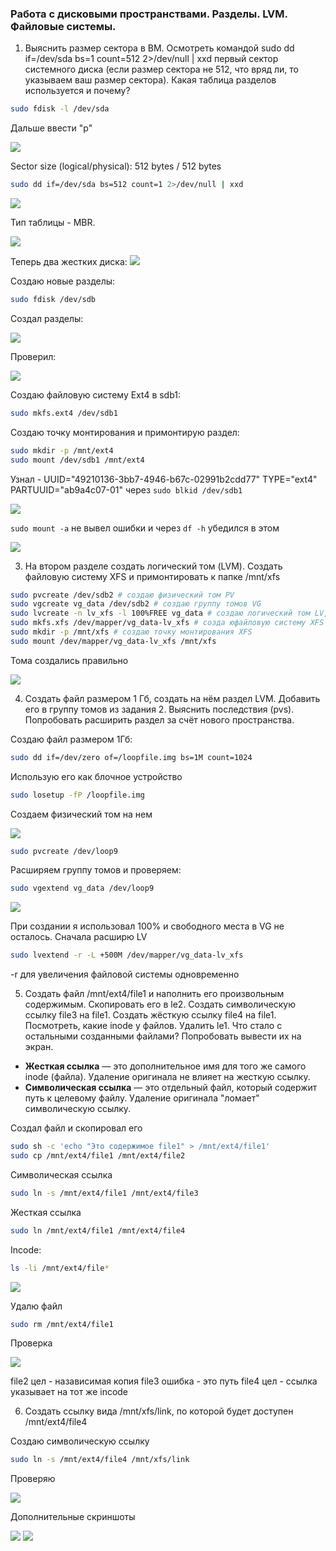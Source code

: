 ### Работа с дисковыми пространствами. Разделы. LVM. Файловые системы.

1. Выяснить размер сектора в ВМ. Осмотреть командой sudo dd if=/dev/sda bs=1 count=512 2>/dev/null | xxd первый сектор системного диска (если размер сектора не 512, что вряд ли, то указываем ваш размер сектора). Какая таблица разделов используется и почему?

```bash
sudo fdisk -l /dev/sda
```

Дальше ввести "p"

![](im1.png)

Sector size (logical/physical): 512 bytes / 512 bytes

```bash
sudo dd if=/dev/sda bs=512 count=1 2>/dev/null | xxd
```

![](im2.png)

Тип таблицы - MBR. 

![](im3.png)

Теперь два жестких диска:
![](im4.png)

Создаю новые разделы:
```bash
sudo fdisk /dev/sdb
```
Создал разделы:

![](im5.png)

Проверил:

![](im6.png)

Создаю файловую систему Ext4 в sdb1:
```bash
sudo mkfs.ext4 /dev/sdb1
```
Создаю точку монтирования и примонтирую раздел:
```bash
sudo mkdir -p /mnt/ext4
sudo mount /dev/sdb1 /mnt/ext4
```
Узнал - UUID="49210136-3bb7-4946-b67c-02991b2cdd77" TYPE="ext4" PARTUUID="ab9a4c07-01" через `sudo blkid /dev/sdb1`


![](im8.png)

` sudo mount -a ` не вывел ошибки и через `df -h` убедился в этом

![](im9.png)

3. На втором разделе создать логический том (LVM). Создать файловую систему XFS и примонтировать к папке /mnt/xfs
```bash
sudo pvcreate /dev/sdb2 # создаю физический том PV
sudo vgcreate vg_data /dev/sdb2 # создаю группу томов VG
sudo lvcreate -n lv_xfs -l 100%FREE vg_data # создаю логический том LV, используя 100% места в VG
sudo mkfs.xfs /dev/mapper/vg_data-lv_xfs # созда юфайловую систему XFS
sudo mkdir -p /mnt/xfs # создаю точку монтирования XFS
sudo mount /dev/mapper/vg_data-lv_xfs /mnt/xfs
```

Тома создались правильно

![](im10.png)

4. Создать файл размером 1 Гб, создать на нём раздел LVM. Добавить его в группу томов из задания 2. Выяснить последствия (pvs). Попробовать расширить раздел за счёт нового пространства.

Создаю файл размером 1Гб:
```bash
sudo dd if=/dev/zero of=/loopfile.img bs=1M count=1024
```
Использую его как блочное устройство
```bash
sudo losetup -fP /loopfile.img
```
Создаем физический том на нем

![](im11.png)
```bash
sudo pvcreate /dev/loop9
```
Расширяем группу томов и проверяем:
```bash
sudo vgextend vg_data /dev/loop9
```

![](im12.png)

При создании я использовал 100% и свободного места в VG не осталось. Сначала расширю LV
```bash
sudo lvextend -r -L +500M /dev/mapper/vg_data-lv_xfs
```
-r для увеличения файловой системы одновременно 

5. Создать файл /mnt/ext4/file1 и наполнить его произвольным содержимым. Скопировать его в le2. Создать символическую ссылку file3 на file1. Создать жёсткую ссылку file4 на file1. Посмотреть, какие inode у файлов. Удалить le1. Что стало с остальными созданными файлами? Попробовать вывести их на экран.

- **Жесткая ссылка** — это дополнительное имя для того же самого inode (файла). Удаление оригинала не влияет на жесткую ссылку.
- **Символическая ссылка** — это отдельный файл, который содержит путь к целевому файлу. Удаление оригинала "ломает" символическую ссылку.

Создал файл и скопировал его
```bash
sudo sh -c 'echo "Это содержимое file1" > /mnt/ext4/file1'
sudo cp /mnt/ext4/file1 /mnt/ext4/file2
```
Символическая ссылка
```bash
sudo ln -s /mnt/ext4/file1 /mnt/ext4/file3
```
Жесткая ссылка
```bash
sudo ln /mnt/ext4/file1 /mnt/ext4/file4
```
Incode:
```bash
ls -li /mnt/ext4/file*
```

![](im13.png)

Удалю файл

```bash
sudo rm /mnt/ext4/file1
```
Проверка 

![](im15.png)

file2 цел - назависимая копия
file3 ошибка - это путь
file4 цел - ссылка указывает на тот же incode

6. Создать ссылку вида /mnt/xfs/link, по которой будет доступен /mnt/ext4/file4

Создаю символическую ссылку
```bash
sudo ln -s /mnt/ext4/file4 /mnt/xfs/link
```
Проверяю

![](im16.png)

Дополнительные скриншоты

![](im17.png)
![](im18.png)